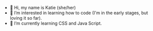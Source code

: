 - 👋 Hi, my name is Katie (she/her)
- 👀 I’m interested in learning how to code (I'm in the early stages, but loving it so far). 
- 🌱 I’m currently learning CSS and Java Script.

<!---
katiesnow94/katiesnow94 is a ✨ special ✨ repository because its `README.md` (this file) appears on your GitHub profile.
You can click the Preview link to take a look at your changes.
--->
